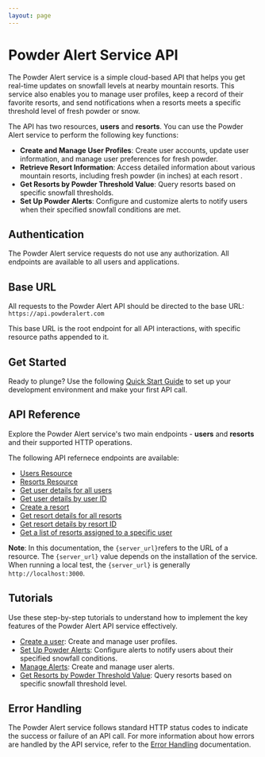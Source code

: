 ```yaml
---
layout: page
---
```


# Powder Alert Service API

The Powder Alert service is a simple cloud-based API that helps you get real-time updates on snowfall levels at nearby  mountain resorts. This service also enables you to manage user profiles, keep a record of their favorite resorts, and send notifications when a resorts meets a specific threshold level of fresh powder or snow.

The API has two resources, **users** and **resorts**. You can use the Powder Alert service to perform the following key functions:

* **Create and Manage User Profiles**: Create user accounts, update user information, and manage user preferences for fresh powder.
* **Retrieve Resort Information**: Access detailed information about various mountain resorts, including fresh powder (in inches) at each resort .
* **Get Resorts by Powder Threshold Value**: Query resorts based on specific snowfall thresholds.
* **Set Up Powder Alerts**: Configure and customize alerts to notify users when their specified snowfall conditions are met.

## Authentication

The Powder Alert service requests do not use any authorization. All endpoints are available to all users and applications.

## Base URL

All requests to the Powder Alert API should be directed to the base URL: `https://api.powderalert.com`

This base URL is the root endpoint for all API interactions, with specific resource paths appended to it.

## Get Started

Ready to plunge? Use the following [Quick Start Guide](/docs/quick-start.md#) to set up your development environment and make your first API call.

## API Reference

Explore the Powder Alert service's two main endpoints - **users** and **resorts** and their supported HTTP operations.

The following API refernece endpoints are available:

* [Users Resource](/docs/api/user-pa.md)
* [Resorts Resource](../docs/api/resort-pa.md)
* [Get user details for all users](api/users-get-all-users)
* [Get user details by user ID](api/users-get-user-by-id)
* [Create a resort](api/resorts-create-resort)
* [Get resort details for all resorts](api/resorts-get-all-resorts)
* [Get resort details by resort ID](api/resorts-get-resort-by-id)
* [Get a list of resorts assigned to a specific user](api/resorts-get-resort-by-user-id)

**Note**: In this documentation, the `{server_url}`refers to the URL of a resource. The `{server_url}` value depends on the installation of the service. When running a local test, the `{server_url}` is generally `http://localhost:3000`.

## Tutorials

Use these step-by-step tutorials to understand how to implement the key features of the Powder Alert API service effectively.

* [Create a user](api/users-create-user): Create and manage user profiles.
* [Set Up Powder Alerts](tutorials/set-up-powder-alerts): Configure alerts to notify users about their specified snowfall conditions.
* [Manage Alerts](tutorials/manage-alerts): Create and manage user alerts.
* [Get Resorts by Powder Threshold Value](tutorials/get-resorts-by-threshold): Query resorts based on specific snowfall threshold level.

## Error Handling

The Powder Alert service follows standard HTTP status codes to indicate the success or failure of an API call. For more information about how errors are handled by the API service, refer to the [Error Handling](error-handling) documentation.
